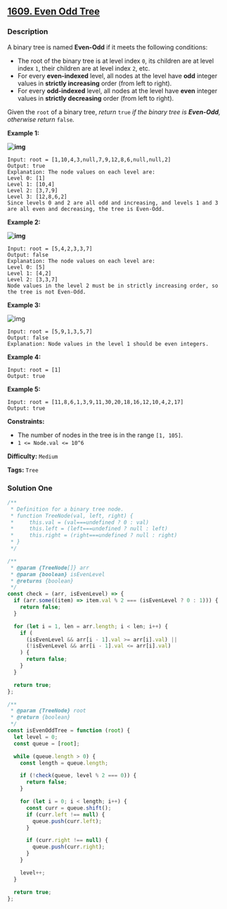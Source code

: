 ## [1609. Even Odd Tree](https://leetcode.com/problems/even-odd-tree/)

### Description

A binary tree is named **Even-Odd** if it meets the following conditions:

- The root of the binary tree is at level index `0`, its children are at level index `1`, their children are at level index `2`, etc.
- For every **even-indexed** level, all nodes at the level have **odd** integer values in **strictly increasing** order (from left to right).
- For every **odd-indexed** level, all nodes at the level have **even** integer values in **strictly decreasing** order (from left to right).

Given the `root` of a binary tree, _return_ `true` _if the binary tree is **Even-Odd**, otherwise return_ `false`_._

**Example 1:**

**![img](https://assets.leetcode.com/uploads/2020/09/15/sample_1_1966.png)**

```
Input: root = [1,10,4,3,null,7,9,12,8,6,null,null,2]
Output: true
Explanation: The node values on each level are:
Level 0: [1]
Level 1: [10,4]
Level 2: [3,7,9]
Level 3: [12,8,6,2]
Since levels 0 and 2 are all odd and increasing, and levels 1 and 3 are all even and decreasing, the tree is Even-Odd.
```

**Example 2:**

**![img](https://assets.leetcode.com/uploads/2020/09/15/sample_2_1966.png)**

```
Input: root = [5,4,2,3,3,7]
Output: false
Explanation: The node values on each level are:
Level 0: [5]
Level 1: [4,2]
Level 2: [3,3,7]
Node values in the level 2 must be in strictly increasing order, so the tree is not Even-Odd.
```

**Example 3:**

![img](https://assets.leetcode.com/uploads/2020/09/22/sample_1_333_1966.png)

```
Input: root = [5,9,1,3,5,7]
Output: false
Explanation: Node values in the level 1 should be even integers.
```

**Example 4:**

```
Input: root = [1]
Output: true
```

**Example 5:**

```
Input: root = [11,8,6,1,3,9,11,30,20,18,16,12,10,4,2,17]
Output: true
```

**Constraints:**

- The number of nodes in the tree is in the range `[1, 105]`.
- `1 <= Node.val <= 10^6`

**Difficulty:** `Medium`

**Tags:** `Tree`

### Solution One

```javascript
/**
 * Definition for a binary tree node.
 * function TreeNode(val, left, right) {
 *     this.val = (val===undefined ? 0 : val)
 *     this.left = (left===undefined ? null : left)
 *     this.right = (right===undefined ? null : right)
 * }
 */

/**
 * @param {TreeNode[]} arr
 * @param {boolean} isEvenLevel
 * @returns {boolean}
 */
const check = (arr, isEvenLevel) => {
  if (arr.some((item) => item.val % 2 === (isEvenLevel ? 0 : 1))) {
    return false;
  }

  for (let i = 1, len = arr.length; i < len; i++) {
    if (
      (isEvenLevel && arr[i - 1].val >= arr[i].val) ||
      (!isEvenLevel && arr[i - 1].val <= arr[i].val)
    ) {
      return false;
    }
  }

  return true;
};

/**
 * @param {TreeNode} root
 * @return {boolean}
 */
const isEvenOddTree = function (root) {
  let level = 0;
  const queue = [root];

  while (queue.length > 0) {
    const length = queue.length;

    if (!check(queue, level % 2 === 0)) {
      return false;
    }

    for (let i = 0; i < length; i++) {
      const curr = queue.shift();
      if (curr.left !== null) {
        queue.push(curr.left);
      }

      if (curr.right !== null) {
        queue.push(curr.right);
      }
    }

    level++;
  }

  return true;
};
```
